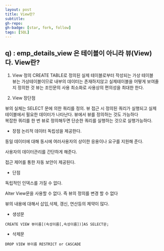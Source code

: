 ```yaml
---
layout: post
title: View란?
subtitle: 
gh-repo: 
gh-badge: [star, fork, follow]
tags: [SQL]
---
```


## q) : emp_details_view 은 테이블이 아니라 뷰(View)다. View란?

1. View 정의
CREATE TABLE로 정의된 실제 테이블로부터 작성되는 가상 테이블   
뷰는 가상테이블이므로 내부의 데이터는 존재하지않고 실제테이블을 어떻게 보여줄지 정의한 것
뷰는 조인문의 사용 최소화로 사용상의 편의성을 최대한 한다.

2. View 장단점

뷰의 실체는 SELECT 문에 의한 쿼리를 정의. 
뷰 접근 시 정의된 쿼리가 실행되고 실제 테이블에서 필요한 데이터가 나타난다. 
뷰에서 뷰를 정의하는 것도 가능하다  
복잡한 쿼리를 한 번 뷰로 정의해두면 단순한 쿼리를 실행하는 것으로 실행가능하다.  

* 장점 
논리적 데이터 독립성을 제공한다.

동일 데이터에 대해 동시에 여러사용자의 상이한 응용이나 요구를 지원해 준다.

사용자의 데이터관리를 간단하게 해준다.

접근 제어를 통한 자동 보안이 제공된다.

* 단점

독립적인 인덱스를 가질 수 없다.

Alter View문을 사용할 수 없다. 즉 뷰의 정의를 변경 할 수 없다

뷰의 내용에 대해서 삽입,삭제, 갱신, 연산등의 제약이 많다.

* 생성문
~~~ 
CREATE VIEW 뷰이름[(속성이름[,속성이름])]AS SELECT문;
~~~
* 삭제문
~~~
DROP VIEW 뷰이름 RESTRICT or CASCADE
~~~
